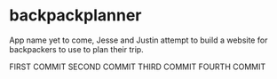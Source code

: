 # backpackplanner
App name yet to come, Jesse and Justin attempt to build a website for backpackers to use to plan their trip.

FIRST COMMIT
SECOND COMMIT
THIRD COMMIT
FOURTH COMMIT
